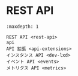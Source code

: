 # REST API

```{toctree}
:maxdepth: 1

REST API <rest-api>
api
API 拡張 <api-extensions>
インスタンス API <dev-lxd>
イベント API <events>
メトリクス API <metrics>
```
